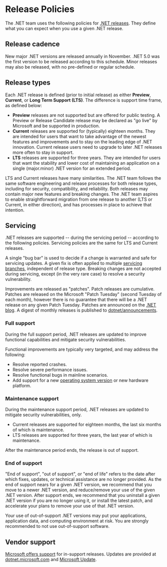 # Release Policies

The .NET team uses the following policies for [.NET releases](releases.md). They define what you can expect when you use a given .NET release.

## Release cadence

New major .NET versions are released annually in November. .NET 5.0 was the first version to be released according to this schedule. Minor releases may also be released, with no pre-defined or regular schedule.

## Release types

Each .NET release is defined (prior to initial release) as either **Preview**, **Current**, or **Long Term Support (LTS)**. The difference is support time frame, as defined below:

* **Preview** releases are not supported but are offered for public testing. A Preview or Release Candidate release may be declared as "go live" by Microsoft and be supported in production.
* **Current** releases are supported for (typically) eighteen months. They are intended for users that want to take advantage of the newest features and improvements and to stay on the leading edge of .NET innovation. Current release users need to upgrade to later .NET releases more often to stay in support.
* **LTS** releases are supported for three years. They are intended for users that want the stability and lower cost of maintaining an application on a single (major.minor) .NET version for an extended period.

LTS and Current releases have many similarities. The .NET team follows the same software engineering and release processes for both release types, including for security, compatibility, and reliability. Both releases may contain major new features and breaking changes. The .NET team aspires to enable straightforward migration from one release to another (LTS or Current, in either direction), and has processes in place to achieve that intention.

## Servicing

.NET releases are supported -- during the servicing period -- according to the following policies. Servicing policies are the same for LTS and Current releases.

A single "bug bar" is used to decide if a change is warranted and safe for servicing updates. A given fix is often applied to multiple [servicing branches](https://github.com/dotnet/core/blob/main/daily-builds.md#servicing-releases), independent of release type. Breaking changes are not accepted during servicing, except (in the very rare case) to resolve a security vulnerability.

Improvements are released as "patches". Patch releases are cumulative. Patches are released on the Microsoft "Patch Tuesday" (second Tuesday of each month), however there is no guarantee that there will be a .NET release on any given Patch Tuesday. Patches are announced on the [.NET blog](https://devblogs.microsoft.com/dotnet/). A digest of monthly releases is published to [dotnet/announcements](https://github.com/dotnet/announcements/labels/Monthly-Update).

### Full support

During the full support period, .NET releases are updated to improve functional capabilities and mitigate security vulnerabilities.

Functional improvements are typically very targeted, and may address the following:

* Resolve reported crashes.
* Resolve severe performance issues.
* Resolve functional bugs in mainline scenarios.
* Add support for a new [operating system version](os-lifecycle-policy.md) or new hardware platform.

### Maintenance support

During the maintenance support period, .NET releases are updated to mitigate security vulnerabilities, only.

* Current releases are supported for eighteen months, the last six months of which is maintenance.
* LTS releases are supported for three years, the last year of which is maintenance.

After the maintenance period ends, the release is out of support.

### End of support

"End of support", "out of support", or "end of life" refers to the date after which fixes, updates, or technical assistance are no longer provided. As the end of support nears for a given .NET version, we recommend that you move to a newer .NET version, and reduce/remove your use of the given .NET version. After support ends, we recommend that you uninstall a given .NET version if you are no longer using it, or install the latest patch, and accelerate your plans to remove your use of that .NET version.

Your use of out-of-support .NET versions may put your applications, application data, and computing environment at risk. You are strongly recommended to not use out-of-support software.

## Vendor support

[Microsoft offers support](microsoft-support.md) for in-support releases. Updates are provided at [dotnet.microsoft.com](https://dotnet.microsoft.com/download/dotnet) and [Microsoft Update](https://devblogs.microsoft.com/dotnet/net-core-updates-coming-to-microsoft-update/).
